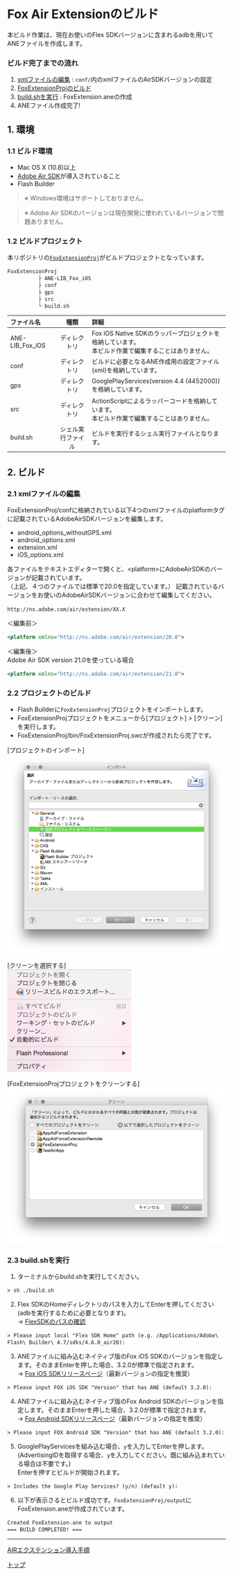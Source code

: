 # Fox Air Extensionのビルド

本ビルド作業は、現在お使いのFlex SDKバージョンに含まれるadbを用いてANEファイルを作成します。

### ビルド完了までの流れ

1. [xmlファイルの編集](#edit_xml) : `conf/`内のxmlファイルのAirSDKバージョンの設定
2. [FoxExtensionProjのビルド](#clean_project)
3. [build.shを実行](#perform_build) : FoxExtension.aneの作成
4. ANEファイル作成完了!

## 1. 環境

### 1.1 ビルド環境

* Mac OS X (10.8)以上
* [Adobe Air SDK](http://www.adobe.com/devnet/air/air-sdk-download.html)が導入されていること
* Flash Builder

> ※ Windows環境はサポートしておりません。

> ※ Adobe Air SDKのバージョンは現在開発に使われているバージョンで問題ありません。

### 1.2 ビルドプロジェクト

本リポジトリの[`FoxExtensionProj`](/FoxExtensionProj)がビルドプロジェクトとなっています。

```
FoxExtensionProj
          ├ ANE-LIB_Fox_iOS
          ├ conf
          ├ gps
          ├ src
          └ build.sh
```

|ファイル名|種類|詳細|
|:---|:---:|:---|
|ANE-LIB_Fox_iOS|ディレクトリ|Fox iOS Native SDKのラッパープロジェクトを格納しています。<br>本ビルド作業で編集することはありません。|
|conf|ディレクトリ|ビルドに必要となるANE作成用の設定ファイル(xml)を格納しています。|
|gps|ディレクトリ|GooglePlayServices(version 4.4 (4452000))を格納しています。|
|src|ディレクトリ|ActionScriptによるラッパーコードを格納しています。<br>本ビルド作業で編集することはありません。|
|build.sh|シェル実行ファイル|ビルドを実行するシェル実行ファイルとなります。|

## 2. ビルド

<div id="edit_xml"></div>

### 2.1 xmlファイルの編集

FoxExtensionProj/confに格納されている以下4つのxmlファイルのplatformタグに記載されているAdobeAirSDKバージョンを編集します。

* android_options_withoutGPS.xml
* android_options.xml
* extension.xml
* iOS_options.xml

各ファイルをテキストエディターで開くと、&lt;platform&gt;にAdobeAirSDKのバージョンが記載されています。<br>
（上記、４つのファイルでは標準で20.0を指定しています。）
記載されているバージョンをお使いのAdobeAirSDKバージョンに合わせて編集してください。

`http://ns.adobe.com/air/extension/XX.X`

＜編集前＞
```xml
<platform xmlns="http://ns.adobe.com/air/extension/20.0">
```

＜編集後＞<br>
Adobe Air SDK version 21.0を使っている場合
```xml
<platform xmlns="http://ns.adobe.com/air/extension/21.0">
```

<div id="clean_project"></div>

### 2.2 プロジェクトのビルド

* Flash Builderに`FoxExtensionProj`プロジェクトをインポートします。
* FoxExtensionProjプロジェクトをメニューから[プロジェクト] > [クリーン]を実行します。
* FoxExtensionProj/bin/FoxExtensionProj.swcが作成されたら完了です。

[プロジェクトのインポート]
![ImportProject](./import_project.png)

[クリーンを選択する]<br>
![Clean01](./clean_01.png)

[FoxExtensionProjプロジェクトをクリーンする]<br>
![Clean02](./clean_02.png)

<div id="perform_build"></div>

### 2.3 build.shを実行

1. ターミナルからbuild.shを実行してください。
```
> sh ./build.sh
```

2. Flex SDKのHomeディレクトリのパスを入力してEnterを押してください(adbを実行するために必要となります)。<br>
 → [FlexSDKのパスの確認](./FLEX_SDK.md)
```
> Please input local "Flex SDK Home" path (e.g. /Applications/Adobe\ Flash\ Builder\ 4.7/sdks/4.6.0_air20):
```

3. ANEファイルに組み込むネイティブ版のFox iOS SDKのバージョンを指定します。そのままEnterを押した場合、3.2.0が標準で指定されます。<br>
 → [Fox iOS SDKリリースページ](https://github.com/cyber-z/public-fox-ios-sdk/releases)（最新バージョンの指定を推奨）
```
> Please input FOX iOS SDK "Version" that has ANE (default 3.2.0):
```

4. ANEファイルに組み込むネイティブ版のFox Android SDKのバージョンを指定します。そのままEnterを押した場合、3.2.0が標準で指定されます。<br>
 → [Fox Android SDKリリースページ](https://github.com/cyber-z/public-fox-android-sdk/releases)（最新バージョンの指定を推奨）
```
> Please input FOX Android SDK "Version" that has ANE (default 3.2.0):
```

5. GooglePlayServicesを組み込む場合、`y`を入力してEnterを押します。(AdvertisingIDを取得する場合、`y`を入力してください。既に組み込まれている場合は不要です。)<br>Enterを押すとビルドが開始されます。
```
> Includes the Google Play Services? (y/n) (default y):
```

6. 以下が表示さるとビルド成功です。`FoxExtensionProj/output`にFoxExtension.aneが作成されています。
```
Created FoxExtension.ane to output
=== BUILD COMPLETED! ===
```

---
[AIRエクステンション導入手順](/lang/ja/README.md#integration_flashbuilder)

[トップ](/lang/ja/README.md)
